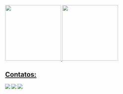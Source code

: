 <div>
<a href="https://github.com/ELIZEUOPAIN">
<img height="180em" src="https://github-readme-stats.vercel.app/api/top-langs/?username=ELIZEUOPAIN&layout=compact&langs_count=7&theme=dracula"/>
<img height="180em" src="https://github-readme-stats.vercel.app/api?username=ELIZEUOPAIN&show_icons=true&theme=dracula&include_all_commits=true&count_private=true"/>
</div>


## Contatos:

<div>
<a href="https://instagram.com/elizeudasdores" target="_blank"><img src="https://img.shields.io/badge/-Instagram-%23E4405F?style=for-the-badge&logo=instagram&logoColor=white" target="_blank"></a>
<a href = "mailto:dasdoreselizeu@gmail.com"><img src="https://img.shields.io/badge/Gmail-D14836?style=for-the-badge&logo=gmail&logoColor=white" target="_blank"></a>
<a href="https://www.linkedin.com/in/elizeudasdores" target="_blank"><img src="https://img.shields.io/badge/-LinkedIn-%230077B5?style=for-the-badge&logo=linkedin&logoColor=white" target="_blank"></a>   
</div>
